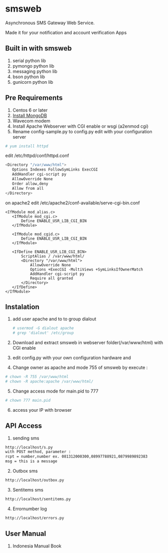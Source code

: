 # smsweb
Asynchronous SMS Gateway Web Service.

Made it for your notification and account verification Apps

## Built in with smsweb
 1. serial python lib
 2. pymongo python lib
 3. messaging python lib
 4. bson python lib
 5. gunicorn python lib

## Pre Requirements
 1. Centos 6 or later
 2. [Install MongoDB]
 3. Wavecom modem
 4. Install Apache Webserver with CGI enable or wsgi (a2enmod cgi)
 5. Rename config-sample.py to config.py edit with your configuration server

 ```sh
 # yum install httpd
 ``` 
 edit /etc/httpd/conf/httpd.conf
  
 ```sh
 <Directory "/var/www/html">
 	Options Indexes FollowSymLinks ExecCGI
    AddHandler cgi-script py
    AllowOverride None
    Order allow,deny
    Allow from all
 </Directory>
 ```
 on apache2 edit /etc/apache2/conf-available/serve-cgi-bin.conf

 ```
 <IfModule mod_alias.c>
	<IfModule mod_cgi.c>
		Define ENABLE_USR_LIB_CGI_BIN
	</IfModule>

	<IfModule mod_cgid.c>
		Define ENABLE_USR_LIB_CGI_BIN
	</IfModule>

	<IfDefine ENABLE_USR_LIB_CGI_BIN>
		ScriptAlias / /var/www/html/
		<Directory "/var/www/html">
			AllowOverride None
			Options +ExecCGI -MultiViews +SymLinksIfOwnerMatch
			AddHandler cgi-script py
			Require all granted
		</Directory>
	</IfDefine>
 </IfModule>

 ```


## Instalation
 1. add user apache and to to group dialout
    
    ```sh
	# usermod -G dialout apache
	# grep 'dialout' /etc/group
	```
 2. Download and extract smsweb in webserver folder(/var/www/html) with CGI enable
 3. edit config.py with your own configuration hardware and 
 4. Change owner as apache and mode 755 of smsweb by execute :
 
 ```sh
 # chown -R 755 /var/www/html
 # chown -R apache:apache /var/www/html/
 ```
 5. Change access mode for main.pid to 777
 ```sh
 # chown 777 main.pid
 ```
 6. access your IP with browser
 
## API Access
 1. sending sms
 
 ```sh
 http://localhost/s.py 
 with POST method, parameter :
 rcpt = number,number ex. 081312000300,08997788921,0879989892383
 msg = this is a message
 ```
 2. Outbox sms
 
 ```sh
 http://localhost/outbox.py
 ```
 3. Sentitems sms
 
 ```sh
 http://localhost/sentitems.py
 ```
 4. Errornumber log
 
 ```sh
 http://localhost/errors.py
 ```
 



## User Manual
 1. Indonesia Manual Book
 
[Install MongoDB]:http://andres.jaimes.net/870/setup-mongo-on-centos-6/
[Indonesia Manual Book]:https://awangga.gitbooks.io/sms-web-service-untuk-pemula/content/chapter1.html
